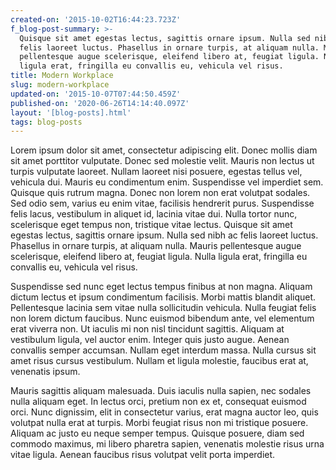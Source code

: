 ```yaml
---
created-on: '2015-10-02T16:44:23.723Z'
f_blog-post-summary: >-
  Quisque sit amet egestas lectus, sagittis ornare ipsum. Nulla sed nibh ac
  felis laoreet luctus. Phasellus in ornare turpis, at aliquam nulla. Mauris
  pellentesque augue scelerisque, eleifend libero at, feugiat ligula. Nulla
  ligula erat, fringilla eu convallis eu, vehicula vel risus.
title: Modern Workplace
slug: modern-workplace
updated-on: '2015-10-07T07:44:50.459Z'
published-on: '2020-06-26T14:14:40.097Z'
layout: '[blog-posts].html'
tags: blog-posts
---
```


Lorem ipsum dolor sit amet, consectetur adipiscing elit. Donec mollis diam sit amet porttitor vulputate. Donec sed molestie velit. Mauris non lectus ut turpis vulputate laoreet. Nullam laoreet nisi posuere, egestas tellus vel, vehicula dui. Mauris eu condimentum enim. Suspendisse vel imperdiet sem. Quisque quis rutrum magna. Donec non lorem non erat volutpat sodales. Sed odio sem, varius eu enim vitae, facilisis hendrerit purus. Suspendisse felis lacus, vestibulum in aliquet id, lacinia vitae dui. Nulla tortor nunc, scelerisque eget tempus non, tristique vitae lectus. Quisque sit amet egestas lectus, sagittis ornare ipsum. Nulla sed nibh ac felis laoreet luctus. Phasellus in ornare turpis, at aliquam nulla. Mauris pellentesque augue scelerisque, eleifend libero at, feugiat ligula. Nulla ligula erat, fringilla eu convallis eu, vehicula vel risus.

Suspendisse sed nunc eget lectus tempus finibus at non magna. Aliquam dictum lectus et ipsum condimentum facilisis. Morbi mattis blandit aliquet. Pellentesque lacinia sem vitae nulla sollicitudin vehicula. Nulla feugiat felis non lorem dictum faucibus. Nunc euismod bibendum ante, vel elementum erat viverra non. Ut iaculis mi non nisl tincidunt sagittis. Aliquam at vestibulum ligula, vel auctor enim. Integer quis justo augue. Aenean convallis semper accumsan. Nullam eget interdum massa. Nulla cursus sit amet risus cursus vestibulum. Nullam et ligula molestie, faucibus erat at, venenatis ipsum.

Mauris sagittis aliquam malesuada. Duis iaculis nulla sapien, nec sodales nulla aliquam eget. In lectus orci, pretium non ex et, consequat euismod orci. Nunc dignissim, elit in consectetur varius, erat magna auctor leo, quis volutpat nulla erat at turpis. Morbi feugiat risus non mi tristique posuere. Aliquam ac justo eu neque semper tempus. Quisque posuere, diam sed commodo maximus, mi libero pharetra sapien, venenatis molestie risus urna vitae ligula. Aenean faucibus risus volutpat velit porta imperdiet.
